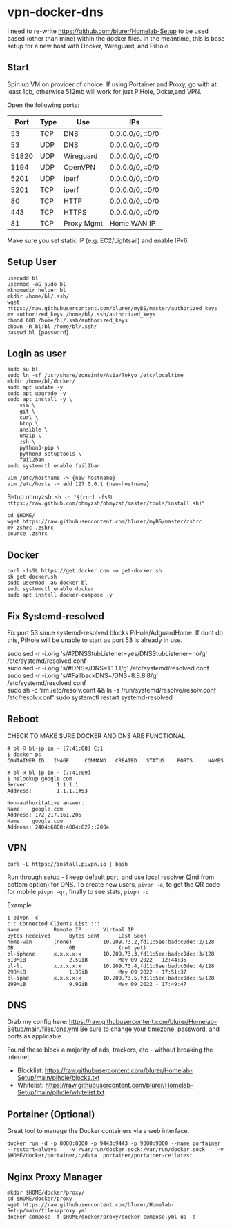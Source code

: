 # vpn-docker-dns

I need to re-write https://github.com/blurer/Homelab-Setup to be used based (other than mine) within the docker files. In the meantime, this is base setup for a new host with Docker, Wireguard, and PiHole

## Start
Spin up VM on provider of choice. If using Portainer and Proxy, go with at least 1gb, otherwise 512mb will work for just PiHole, Doker,and VPN.

Open the following ports:

| Port | Type | Use | IPs
|---|---|---|---|
| 53 | TCP | DNS | 0.0.0.0/0, ::0/0
| 53 | UDP | DNS | 0.0.0.0/0, ::0/0
| 51820 | UDP | Wireguard |  0.0.0.0/0, ::0/0
| 1194 | UDP | OpenVPN |  0.0.0.0/0, ::0/0
| 5201 | UDP | iperf |  0.0.0.0/0, ::0/0
| 5201 | TCP | iperf |  0.0.0.0/0, ::0/0
| 80 | TCP | HTTP |  0.0.0.0/0, ::0/0
| 443 | TCP | HTTPS |  0.0.0.0/0, ::0/0
| 81 | TCP | Proxy Mgmt | Home WAN IP 

Make sure you set static IP (e.g. EC2/Lightsail) and enable IPv6.

## Setup User
```
useradd bl
usermod -aG sudo bl
mkhomedir_helper bl
mkdir /home/bl/.ssh/
wget https://raw.githubusercontent.com/blurer/myBS/master/authorized_keys 
mv authorized_keys /home/bl/.ssh/authorized_keys
chmod 600 /home/bl/.ssh/authorized_keys
chown -R bl:bl /home/bl/.ssh/
passwd bl {password}
```
## Login as user 
```
sudo su bl
sudo ln -sf /usr/share/zoneinfo/Asia/Tokyo /etc/localtime
mkdir /home/bl/docker/
sudo apt update -y
sudo apt upgrade -y
sudo apt install -y \
	vim \
	git \
	curl \
	htop \
	ansible \
	unzip \
	zsh \
	python3-pip \
	python3-setuptools \
	fail2ban 
sudo systemctl enable fail2ban

vim /etc/hostname -> {new hostname}
vim /etc/hosts -> add 127.0.0.1 {new-hostname}
```

Setup ohmyzsh: 
``sh -c "$(curl -fsSL https://raw.github.com/ohmyzsh/ohmyzsh/master/tools/install.sh)"``
```
cd $HOME/
wget https://raw.githubusercontent.com/blurer/myBS/master/zshrc
mv zshrc .zshrc
source .zshrc
```


## Docker
```
curl -fsSL https://get.docker.com -o get-docker.sh
sh get-docker.sh
sudo usermod -aG docker bl
sudo systemctl enable docker
sudo apt install docker-compose -y
```

## Fix Systemd-resolved
Fix port 53 since systemd-resolved blocks PiHole/AdguardHome. If dont do this, PiHole will be unable to start as port 53 is already in use.

sudo sed -r -i.orig 's/#?DNSStubListener=yes/DNSStubListener=no/g' /etc/systemd/resolved.conf 	 
sudo sed -r -i.orig 's/#DNS=/DNS=1.1.1.1/g' /etc/systemd/resolved.conf 	 
sudo sed -r -i.orig 's/#FallbackDNS=/DNS=8.8.8.8/g' /etc/systemd/resolved.conf 	
sudo sh -c 'rm /etc/resolv.conf && ln -s /run/systemd/resolve/resolv.conf /etc/resolv.conf'
sudo systemctl restart systemd-resolved

## Reboot

CHECK TO MAKE SURE DOCKER AND DNS ARE FUNCTIONAL:
```
# bl @ bl-jp in ~ [7:41:08] C:1
$ docker ps
CONTAINER ID   IMAGE     COMMAND   CREATED   STATUS    PORTS     NAMES

# bl @ bl-jp in ~ [7:41:09]
$ nslookup google.com
Server:         1.1.1.1
Address:        1.1.1.1#53

Non-authoritative answer:
Name:   google.com
Address: 172.217.161.206
Name:   google.com
Address: 2404:6800:4004:827::200e
```

## VPN 
``curl -L https://install.pivpn.io | bash``

Run through setup - I keep default port, and use local resolver (2nd from bottom option) for DNS. 
To create new users, ``pivpn -a``, to get the QR code for mobile ``pivpn -qr``, finally to see stats, ``pivpn -c``

Example
```
$ pivpn -c
::: Connected Clients List :::
Name           Remote IP       Virtual IP                                Bytes Received      Bytes Sent      Last Seen
home-wan       (none)          10.209.73.2,fd11:5ee:bad:c0de::2/128      0B                  0B              (not yet)
bl-iphone      x.x.x.x:x       10.209.73.3,fd11:5ee:bad:c0de::3/128      610MiB              2.5GiB          May 09 2022 - 12:44:35
bl-lt          x.x.x.x:x       10.209.73.4,fd11:5ee:bad:c0de::4/128      298MiB              1.3GiB          May 09 2022 - 17:51:37
bl-ipad        x.x.x.x:x       10.209.73.5,fd11:5ee:bad:c0de::5/128      299MiB              9.9GiB          May 09 2022 - 17:49:47
```

## DNS

Grab my config here: https://raw.githubusercontent.com/blurer/Homelab-Setup/main/files/dns.yml
Be sure to change your timezone, password, and ports as applicable. 

Found these block a majority of ads, trackers, etc - without breaking the internet. 
- Blocklist: https://raw.githubusercontent.com/blurer/Homelab-Setup/main/pihole/blocks.txt
- Whitelist: https://raw.githubusercontent.com/blurer/Homelab-Setup/main/pihole/whitelist.txt

## Portainer (Optional)
Great tool to manage the Docker containers via a web interface. 

``docker run -d -p 8000:8000 -p 9443:9443 -p 9000:9000 --name portainer    --restart=always    -v /var/run/docker.sock:/var/run/docker.sock    -v $HOME/docker/portainer/:/data  portainer/portainer-ce:latest``

## Nginx Proxy Manager

```
mkdir $HOME/docker/proxy/
cd $HOME/docker/proxy
wget https://raw.githubusercontent.com/blurer/Homelab-Setup/main/files/proxy.yml
docker-compose -f $HOME/docker/proxy/docker-compose.yml up -d
```

